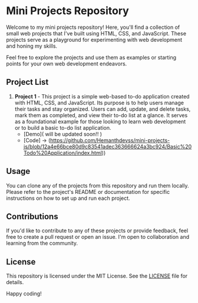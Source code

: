# Mini Projects Repository

Welcome to my mini projects repository! Here, you'll find a collection of small web projects that I've built using HTML, CSS, and JavaScript. These projects serve as a playground for experimenting with web development and honing my skills.

Feel free to explore the projects and use them as examples or starting points for your own web development endeavors.

## Project List

1. **Project 1** - This project is a simple web-based to-do application created with HTML, CSS, and JavaScript. Its purpose is to help users manage their tasks and stay organized. Users can add, update, and delete tasks, mark them as completed, and view their to-do list at a glance. It serves as a foundational example for those looking to learn web development or to build a basic to-do list application.
   - [Demo]( will be updated soon!! )
   - [Code] -> (https://github.com/Hemanthdevss/mini-projects-js/blob/12a4e66bce80d9c83541adec363666624a3bc924/Basic%20Todo%20Application/index.html))

## Usage

You can clone any of the projects from this repository and run them locally. Please refer to the project's README or documentation for specific instructions on how to set up and run each project.

## Contributions

If you'd like to contribute to any of these projects or provide feedback, feel free to create a pull request or open an issue. I'm open to collaboration and learning from the community.

## License

This repository is licensed under the MIT License. See the [LICENSE](LICENSE) file for details.

Happy coding!
